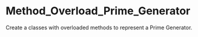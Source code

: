 # Method_Overload_Prime_Generator
Create a classes with overloaded methods to represent a Prime Generator.  
